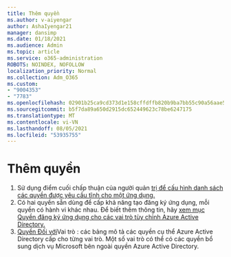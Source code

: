 ```yaml
---
title: Thêm quyền
ms.author: v-aiyengar
author: AshaIyengar21
manager: dansimp
ms.date: 01/18/2021
ms.audience: Admin
ms.topic: article
ms.service: o365-administration
ROBOTS: NOINDEX, NOFOLLOW
localization_priority: Normal
ms.collection: Adm_O365
ms.custom:
- "9004353"
- "7783"
ms.openlocfilehash: 02901b25ca9cd373d1e158cffdffb820b9ba7bb55c90a56aae57807a2e932192
ms.sourcegitcommit: b5f7da89a650d2915dc652449623c78be6247175
ms.translationtype: MT
ms.contentlocale: vi-VN
ms.lasthandoff: 08/05/2021
ms.locfileid: "53935755"
---
```

# <a name="add-permissions"></a>Thêm quyền

1. Sử dụng điểm cuối chấp thuận của người quản [trị để cấu hình danh sách các quyền được yêu cầu tĩnh cho một ứng dụng.](https://docs.microsoft.com/azure/active-directory/develop/v2-permissions-and-consent#to-configure-the-list-of-statically-requested-permissions-for-an-application)
1. Có hai quyền sẵn dùng để cấp khả năng tạo đăng ký ứng dụng, mỗi quyền có hành vi khác nhau. Để biết thêm thông tin, hãy [xem mục Quyền đăng ký ứng dụng cho các vai trò tùy chỉnh Azure Active Directory.](https://docs.microsoft.com/azure/active-directory/roles/custom-available-permissions)
1. [Quyền Đối với](https://docs.microsoft.com/azure/active-directory/roles/permissions-reference#role-permissions)Vai trò : các bảng mô tả các quyền cụ thể Azure Active Directory cấp cho từng vai trò. Một số vai trò có thể có các quyền bổ sung dịch vụ Microsoft bên ngoài quyền Azure Active Directory.